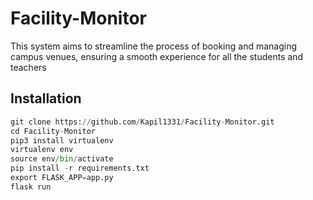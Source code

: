 # Facility-Monitor

This system aims to
streamline the process of
booking and managing
campus venues, ensuring a
smooth experience for all
the students and teachers
## Installation

```python
git clone https://github.com/Kapil1331/Facility-Monitor.git
cd Facility-Monitor
pip3 install virtualenv
virtualenv env
source env/bin/activate
pip install -r requirements.txt
export FLASK_APP=app.py
flask run
```
